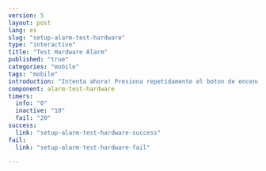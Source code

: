 ```yaml
---
version: 5
layout: post
lang: es
slug: "setup-alarm-test-hardware"
type: "interactive"
title: "Test Hardware Alarm"
published: "true"
categories: "mobile"
tags: "mobile"
introduction: "Intenta ahora! Presiona repetidamente el boton de encender/apagar lo mas rapido posible hasta que sientas una vibracion."
component: alarm-test-hardware
timers:
  info: "0"
  inactive: "10"
  fail: "20"
success: 
  link: "setup-alarm-test-hardware-success"
fail: 
  link: "setup-alarm-test-hardware-fail"
  
---
```

